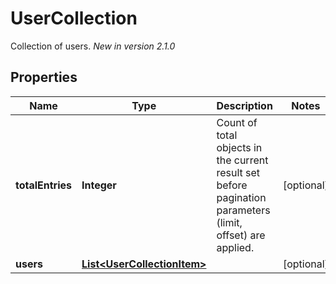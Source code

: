 

# UserCollection

Collection of users.  *New in version 2.1.0* 

## Properties

| Name | Type | Description | Notes |
|------------ | ------------- | ------------- | -------------|
|**totalEntries** | **Integer** | Count of total objects in the current result set before pagination parameters (limit, offset) are applied.  |  [optional] |
|**users** | [**List&lt;UserCollectionItem&gt;**](UserCollectionItem.md) |  |  [optional] |



